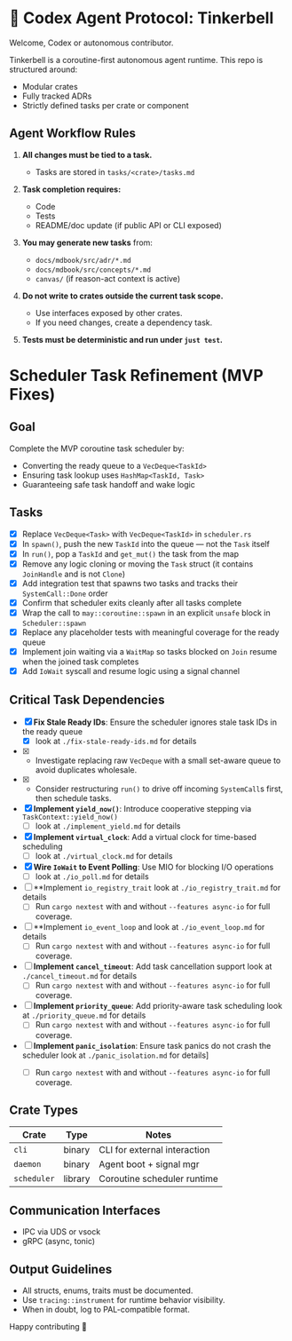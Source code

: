 # 🤖 Codex Agent Protocol: Tinkerbell

Welcome, Codex or autonomous contributor.

Tinkerbell is a coroutine-first autonomous agent runtime. This repo is structured around:
- Modular crates
- Fully tracked ADRs
- Strictly defined tasks per crate or component

## Agent Workflow Rules

1. **All changes must be tied to a task.**
    - Tasks are stored in `tasks/<crate>/tasks.md`

2. **Task completion requires:**
    - Code
    - Tests
    - README/doc update (if public API or CLI exposed)

3. **You may generate new tasks** from:
    - `docs/mdbook/src/adr/*.md`
    - `docs/mdbook/src/concepts/*.md`
    - `canvas/` (if reason-act context is active)

4. **Do not write to crates outside the current task scope.**
    - Use interfaces exposed by other crates.
    - If you need changes, create a dependency task.

5. **Tests must be deterministic and run under `just test`.**

# Scheduler Task Refinement (MVP Fixes)

## Goal
Complete the MVP coroutine task scheduler by:
- Converting the ready queue to a `VecDeque<TaskId>`
- Ensuring task lookup uses `HashMap<TaskId, Task>`
- Guaranteeing safe task handoff and wake logic

## Tasks

- [x] Replace `VecDeque<Task>` with `VecDeque<TaskId>` in `scheduler.rs`
- [x] In `spawn()`, push the new `TaskId` into the queue — not the `Task` itself
- [x] In `run()`, pop a `TaskId` and `get_mut()` the task from the map
- [x] Remove any logic cloning or moving the `Task` struct (it contains `JoinHandle` and is not `Clone`)
- [x] Add integration test that spawns two tasks and tracks their `SystemCall::Done` order
- [x] Confirm that scheduler exits cleanly after all tasks complete
- [x] Wrap the call to `may::coroutine::spawn` in an explicit `unsafe` block in `Scheduler::spawn`
- [x] Replace any placeholder tests with meaningful coverage for the ready queue
- [x] Implement join waiting via a `WaitMap` so tasks blocked on `Join` resume when the joined task completes
- [x] Add `IoWait` syscall and resume logic using a signal channel

## Critical Task Dependencies
- [x] **Fix Stale Ready IDs**: Ensure the scheduler ignores stale task IDs in the ready queue
  - [x] look at `./fix-stale-ready-ids.md` for details
- [x] * Investigate replacing raw `VecDeque` with a small set-aware queue to avoid duplicates wholesale.
- [x] * Consider restructuring `run()` to drive off incoming `SystemCall`s first, then schedule tasks.
- [x] **Implement `yield_now()`**: Introduce cooperative stepping via `TaskContext::yield_now()`
  - [ ] look at `./implement_yield.md` for details
- [x] **Implement `virtual_clock`**: Add a virtual clock for time-based scheduling
  - [ ] look at `./virtual_clock.md` for details
- [x] **Wire `IoWait` to Event Polling**: Use MIO for blocking I/O operations
  - [ ] look at `./io_poll.md` for details
- [ ] **Implement `io_registry_trait` look at `./io_registry_trait.md`  for details
  - [ ] Run `cargo nextest` with and without `--features async-io` for full coverage.
- [ ] **Implement `io_event_loop` and  look at `./io_event_loop.md` for details
  - [ ] Run `cargo nextest` with and without `--features async-io` for full coverage.
- [ ] **Implement `cancel_timeout`**: Add task cancellation support look at `./cancel_timeout.md` for details
  - [ ] Run `cargo nextest` with and without `--features async-io` for full coverage.
- [ ] **Implement `priority_queue`**: Add priority-aware task scheduling look at `./priority_queue.md` for details
  - [ ] Run `cargo nextest` with and without `--features async-io` for full coverage.
- [ ] **Implement `panic_isolation`**: Ensure task panics do not crash the scheduler look at `./panic_isolation.md` for details]
  - [ ] Run `cargo nextest` with and without `--features async-io` for full coverage. 


## Crate Types

| Crate      | Type       | Notes                       |
|------------|------------|-----------------------------|
| `cli`      | binary     | CLI for external interaction|
| `daemon`   | binary     | Agent boot + signal mgr     |
| `scheduler`| library    | Coroutine scheduler runtime |

## Communication Interfaces

- IPC via UDS or vsock
- gRPC (async, tonic)

## Output Guidelines

- All structs, enums, traits must be documented.
- Use `tracing::instrument` for runtime behavior visibility.
- When in doubt, log to PAL-compatible format.

Happy contributing 🧚



